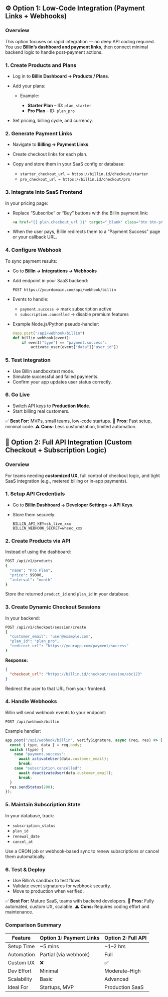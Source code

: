 ## ⚙️ **Option 1: Low-Code Integration (Payment Links + Webhooks)**

### **Overview**

This option focuses on rapid integration — no deep API coding required. You use **Billin’s dashboard and payment links**, then connect minimal backend logic to handle post-payment actions.

### **1. Create Products and Plans**

* Log in to **Billin Dashboard → Products / Plans**.
* Add your plans:

  * Example:

    * **Starter Plan** – ID: `plan_starter`
    * **Pro Plan** – ID: `plan_pro`
* Set pricing, billing cycle, and currency.

### **2. Generate Payment Links**

* Navigate to **Billing → Payment Links**.
* Create checkout links for each plan.
* Copy and store them in your SaaS config or database:

  * `starter_checkout_url = https://billin.id/checkout/starter`
  * `pro_checkout_url = https://billin.id/checkout/pro`

### **3. Integrate Into SaaS Frontend**

In your pricing page:

* Replace “Subscribe” or “Buy” buttons with the Billin payment link:

  ```html
  <a href="{{ plan.checkout_url }}" target="_blank" class="btn btn-primary">Subscribe Now</a>
  ```
* When the user pays, Billin redirects them to a “Payment Success” page or your callback URL.

### **4. Configure Webhook**

To sync payment results:

* Go to **Billin → Integrations → Webhooks**
* Add endpoint in your SaaS backend:

  ```
  POST https://yourdomain.com/api/webhook/billin
  ```
* Events to handle:

  * `payment.success` → mark subscription active
  * `subscription.cancelled` → disable premium features
* Example Node.js/Python pseudo-handler:

  ```python
  @app.post("/api/webhook/billin")
  def billin_webhook(event):
      if event["type"] == "payment.success":
          activate_user(event["data"]["user_id"])
  ```

### **5. Test Integration**

* Use Billin sandbox/test mode.
* Simulate successful and failed payments.
* Confirm your app updates user status correctly.

### **6. Go Live**

* Switch API keys to **Production Mode**.
* Start billing real customers.

✅ **Best For:** MVPs, small teams, low-code startups.
🚀 **Pros:** Fast setup, minimal code.
⚠️ **Cons:** Less customization, limited automation.

## 🧩 **Option 2: Full API Integration (Custom Checkout + Subscription Logic)**

### **Overview**

For teams needing **customized UX**, full control of checkout logic, and tight SaaS integration (e.g., metered billing or in-app payments).

### **1. Setup API Credentials**

* Go to **Billin Dashboard → Developer Settings → API Keys**.
* Store them securely:

  ```
  BILLIN_API_KEY=sk_live_xxx
  BILLIN_WEBHOOK_SECRET=whsec_xxx
  ```

### **2. Create Products via API**

Instead of using the dashboard:

```bash
POST /api/v1/products
{
  "name": "Pro Plan",
  "price": 99000,
  "interval": "month"
}
```

Store the returned `product_id` and `plan_id` in your database.

### **3. Create Dynamic Checkout Sessions**

In your backend:

```bash
POST /api/v1/checkout/session/create
{
  "customer_email": "user@example.com",
  "plan_id": "plan_pro",
  "redirect_url": "https://yourapp.com/payment/success"
}
```

**Response:**

```json
{
  "checkout_url": "https://billin.id/checkout/session/abc123"
}
```

Redirect the user to that URL from your frontend.

### **4. Handle Webhooks**

Billin will send webhook events to your endpoint:

```
POST /api/webhook/billin
```

Example handler:

```js
app.post("/api/webhook/billin", verifySignature, async (req, res) => {
  const { type, data } = req.body;
  switch (type) {
    case "payment.success":
      await activateUser(data.customer_email);
      break;
    case "subscription.cancelled":
      await deactivateUser(data.customer_email);
      break;
  }
  res.sendStatus(200);
});
```

### **5. Maintain Subscription State**

In your database, track:

* `subscription_status`
* `plan_id`
* `renewal_date`
* `cancel_at`

Use a CRON job or webhook-based sync to renew subscriptions or cancel them automatically.

### **6. Test & Deploy**

* Use Billin’s sandbox to test flows.
* Validate event signatures for webhook security.
* Move to production when verified.

✅ **Best For:** Mature SaaS, teams with backend developers.
🚀 **Pros:** Fully automated, custom UX, scalable.
⚠️ **Cons:** Requires coding effort and maintenance.

### **Comparison Summary**

| Feature     | Option 1: Payment Links | Option 2: Full API |
| ----------- | ----------------------- | ------------------ |
| Setup Time  | ~5 mins                 | ~1–2 hrs           |
| Automation  | Partial (via webhook)   | Full               |
| Custom UX   | ❌                       | ✅                  |
| Dev Effort  | Minimal                 | Moderate–High      |
| Scalability | Basic                   | Advanced           |
| Ideal For   | Startups, MVP           | Production SaaS    |

